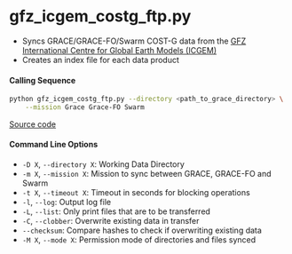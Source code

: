 gfz_icgem_costg_ftp.py
======================

- Syncs GRACE/GRACE-FO/Swarm COST-G data from the [GFZ International Centre for Global Earth Models (ICGEM)](http://icgem.gfz-potsdam.de/)
- Creates an index file for each data product

#### Calling Sequence
```bash
python gfz_icgem_costg_ftp.py --directory <path_to_grace_directory> \
    --mission Grace Grace-FO Swarm
```
[Source code](https://github.com/tsutterley/read-GRACE-harmonics/blob/main/scripts/gfz_icgem_costg_ftp.py)

#### Command Line Options
- `-D X`, `--directory X`: Working Data Directory
- `-m X`, `--mission X`: Mission to sync between GRACE, GRACE-FO and Swarm
- `-t X`, `--timeout X`: Timeout in seconds for blocking operations
- `-l`, `--log`: Output log file
- `-L`, `--list`: Only print files that are to be transferred
- `-C`, `--clobber`: Overwrite existing data in transfer
- `--checksum`: Compare hashes to check if overwriting existing data
- `-M X`, `--mode X`: Permission mode of directories and files synced
